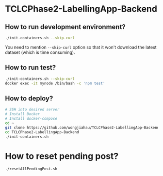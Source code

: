 # TCLCPhase2-LabellingApp-Backend

## How to run development environment?

```bash
./init-containers.sh --skip-curl
```
You need to mention `--skip-curl` option so that it won't download the latest dataset (which is time consuming).

## How to run test?

```bash
./init-containers.sh --skip-curl
docker exec -it mynode /bin/bash -c 'npm test'
```

## How to deploy?

```bash
# SSH into desired server
# Install Docker
# Install docker-compose
cd ~
git clone https://github.com/wongjiahau/TCLCPhase2-LabellingApp-Backend.git
cd TCLCPhase2-LabellingApp-Backend
./init-containers.sh
```

# How to reset pending post?

```bash
./resetAllPendingPost.sh
```
